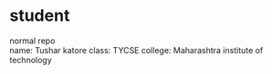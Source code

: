 # student
normal repo
</br>
name: Tushar katore
class: TYCSE
college: Maharashtra institute of technology
